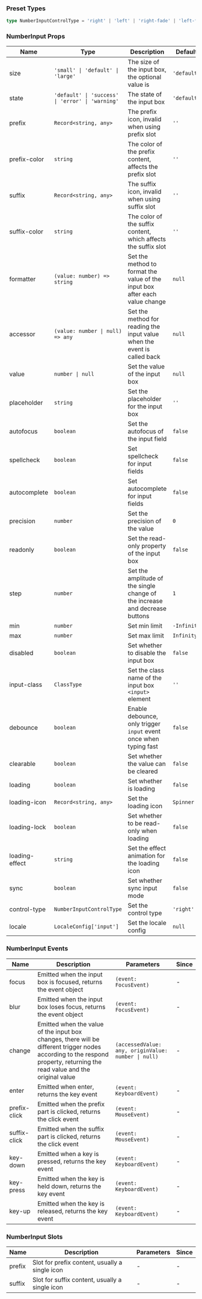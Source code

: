 ### Preset Types

```ts
type NumberInputControlType = 'right' | 'left' | 'right-fade' | 'left-fade' | 'none'
```

### NumberInput Props

| Name           | Type                                             | Description                                                                 | Default     | Since    |
| -------------- | ------------------------------------------------ | --------------------------------------------------------------------------- | ----------- | -------- |
| size           | `'small' \| 'default' \| 'large'`                | The size of the input box, the optional value is                            | `'default'` | -        |
| state          | `'default' \| 'success' \| 'error' \| 'warning'` | The state of the input box                                                  | `'default'` | -        |
| prefix         | `Record<string, any>`                            | The prefix icon, invalid when using prefix slot                             | `''`        | -        |
| prefix-color   | `string`                                         | The color of the prefix content, affects the prefix slot                    | `''`        | -        |
| suffix         | `Record<string, any>`                            | The suffix icon, invalid when using suffix slot                             | `''`        | -        |
| suffix-color   | `string`                                         | The color of the suffix content, which affects the suffix slot              | `''`        | -        |
| formatter      | `(value: number) => string`                      | Set the method to format the value of the input box after each value change | `null`      | -        |
| accessor       | `(value: number \| null) => any`                 | Set the method for reading the input value when the event is called back    | `null`      | -        |
| value          | `number \| null`                                 | Set the value of the input box                                              | `null`      | -        |
| placeholder    | `string`                                         | Set the placeholder for the input box                                       | `''`        | -        |
| autofocus      | `boolean`                                        | Set the autofocus of the input field                                        | `false`     | -        |
| spellcheck     | `boolean`                                        | Set spellcheck for input fields                                             | `false`     | -        |
| autocomplete   | `boolean`                                        | Set autocomplete for input fields                                           | `false`     | -        |
| precision      | `number`                                         | Set the precision of the value                                              | `0`         | -        |
| readonly       | `boolean`                                        | Set the read-only property of the input box                                 | `false`     | -        |
| step           | `number`                                         | Set the amplitude of the single change of the increase and decrease buttons | `1`         | -        |
| min            | `number`                                         | Set min limit                                                               | `-Infinity` | -        |
| max            | `number`                                         | Set max limit                                                               | `Infinity`  | -        |
| disabled       | `boolean`                                        | Set whether to disable the input box                                        | `false`     | -        |
| input-class    | `ClassType`                                      | Set the class name of the input box `<input>` element                       | `''`        | -        |
| debounce       | `boolean`                                        | Enable debounce, only trigger `input` event once when typing fast           | `false`     | -        |
| clearable      | `boolean`                                        | Set whether the value can be cleared                                        | `false`     | -        |
| loading        | `boolean`                                        | Set whether is loading                                                      | `false`     | `2.0.0`  |
| loading-icon   | `Record<string, any>`                            | Set the loading icon                                                        | `Spinner`   | `2.0.0`  |
| loading-lock   | `boolean`                                        | Set whether to be read-only when loading                                    | `false`     | `2.0.0`  |
| loading-effect | `string`                                         | Set the effect animation for the loading icon                               | `false`     | `2.1.0`  |
| sync           | `boolean`                                        | Set whether sync input mode                                                 | `false`     | `2.0.6`  |
| control-type   | `NumberInputControlType`                         | Set the control type                                                        | `'right'`   | `2.0.17` |
| locale         | `LocaleConfig['input']`                          | Set the locale config                                                       | `null`      | `2.1.0`  |

### NumberInput Events

| Name         | Description                                                                                                                                                               | Parameters                                          | Since |
| ------------ | ------------------------------------------------------------------------------------------------------------------------------------------------------------------------- | --------------------------------------------------- | ----- |
| focus        | Emitted when the input box is focused, returns the event object                                                                                                           | `(event: FocusEvent)`                               | -     |
| blur         | Emitted when the input box loses focus, returns the event object                                                                                                          | `(event: FocusEvent)`                               | -     |
| change       | Emitted when the value of the input box changes, there will be different trigger nodes according to the respond property, returning the read value and the original value | `(accessedValue: any, originValue: number \| null)` | -     |
| enter        | Emitted when enter, returns the key event                                                                                                                                 | `(event: KeyboardEvent)`                            | -     |
| prefix-click | Emitted when the prefix part is clicked, returns the click event                                                                                                          | `(event: MouseEvent)`                               | -     |
| suffix-click | Emitted when the suffix part is clicked, returns the click event                                                                                                          | `(event: MouseEvent)`                               | -     |
| key-down     | Emitted when a key is pressed, returns the key event                                                                                                                      | `(event: KeyboardEvent)`                            | -     |
| key-press    | Emitted when the key is held down, returns the key event                                                                                                                  | `(event: KeyboardEvent)`                            | -     |
| key-up       | Emitted when the key is released, returns the key event                                                                                                                   | `(event: KeyboardEvent)`                            | -     |

### NumberInput Slots

| Name   | Description                                    | Parameters | Since |
| ------ | ---------------------------------------------- | ---------- | ----- |
| prefix | Slot for prefix content, usually a single icon | -          | -     |
| suffix | Slot for suffix content, usually a single icon | -          | -     |

